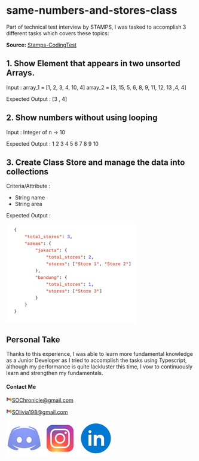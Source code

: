 # same-numbers-and-stores-class

Part of technical test interview by STAMPS, I was tasked to accomplish 3 different tasks which covers these topics:

**Source:** [Stamps-CodingTest](https://docs.google.com/document/d/1ivjkiup0u80sot3vni6SGZht04KADw9pr7RgWvDeCBw/edit)

##  1. Show Element that appears in two unsorted Arrays.

Input :
array_1 = [1, 2, 3, 4, 10, 4]
array_2 = [3, 15, 5, 6, 8, 9, 11, 12, 13 ,4, 4]

Expected Output : 
[3 , 4]

## 2. Show numbers without using looping  

Input :
Integer of n -> 10

Expected Output : 
1 2 3 4 5 6 7 8 9 10

## 3. Create Class Store and manage the data into collections

Criteria/Attribute :
- String name
- String area


Expected Output : 

[![Stores-Class-Result](/media/stores-class.png)](/media/stores-class.png)

## Personal Take

Thanks to this experience, I was able to learn more fundamental knowledge as a Junior Developer as I tried to accomplish the tasks using Typescript, although my performance is quite lackluster this time, I vow to continuously learn and strengthen my fundamentals.

#### Contact Me

<img src="https://raw.githubusercontent.com/RevoU-FSSE-2/week-7-SherinOlivia/3dd7cdf0d5c9fc1828f0dfcac8ef2e9c057902be/assets/gmail-icon.svg" width="15px" background-color="none">[SOChronicle@gmail.com](mailto:SOChronicle@gmail.com)

<img src="https://raw.githubusercontent.com/RevoU-FSSE-2/week-7-SherinOlivia/3dd7cdf0d5c9fc1828f0dfcac8ef2e9c057902be/assets/gmail-icon.svg" width="15px" background-color="none">[SOlivia198@gmail.com](mailto:SOlivia198@gmail.com) 

[![Roo-Discord](https://raw.githubusercontent.com/RevoU-FSSE-2/week-5-SherinOlivia/bddf1eca3ee3ad82db2f228095d01912bf9c3de6/assets/MDimgs/icons8-discord.svg)](https://discord.com/users/shxdxr#7539)[![Roo-Instagram](https://raw.githubusercontent.com/RevoU-FSSE-2/week-5-SherinOlivia/bddf1eca3ee3ad82db2f228095d01912bf9c3de6/assets/MDimgs/icons8-instagram.svg)](https://instagram.com/shxdxr?igshid=MzRlODBiNWFlZA==)[![Roo-LinkedIn](https://raw.githubusercontent.com/RevoU-FSSE-2/week-5-SherinOlivia/bddf1eca3ee3ad82db2f228095d01912bf9c3de6/assets/MDimgs/icons8-linkedin-circled.svg)](https://www.linkedin.com/in/sherin-olivia-07311127a/)
